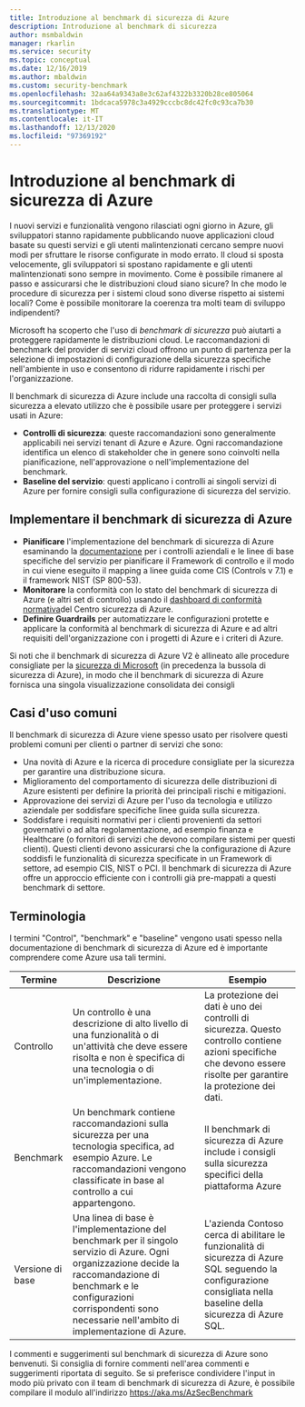 ```yaml
---
title: Introduzione al benchmark di sicurezza di Azure
description: Introduzione al benchmark di sicurezza
author: msmbaldwin
manager: rkarlin
ms.service: security
ms.topic: conceptual
ms.date: 12/16/2019
ms.author: mbaldwin
ms.custom: security-benchmark
ms.openlocfilehash: 32aa64a9343a8e3c62af4322b3320b28ce805064
ms.sourcegitcommit: 1bdcaca5978c3a4929cccbc8dc42fc0c93ca7b30
ms.translationtype: MT
ms.contentlocale: it-IT
ms.lasthandoff: 12/13/2020
ms.locfileid: "97369192"
---
```

# <a name="azure-security-benchmark-introduction"></a>Introduzione al benchmark di sicurezza di Azure

I nuovi servizi e funzionalità vengono rilasciati ogni giorno in Azure, gli sviluppatori stanno rapidamente pubblicando nuove applicazioni cloud basate su questi servizi e gli utenti malintenzionati cercano sempre nuovi modi per sfruttare le risorse configurate in modo errato. Il cloud si sposta velocemente, gli sviluppatori si spostano rapidamente e gli utenti malintenzionati sono sempre in movimento. Come è possibile rimanere al passo e assicurarsi che le distribuzioni cloud siano sicure? In che modo le procedure di sicurezza per i sistemi cloud sono diverse rispetto ai sistemi locali? Come è possibile monitorare la coerenza tra molti team di sviluppo indipendenti?

Microsoft ha scoperto che l'uso di *benchmark di sicurezza* può aiutarti a proteggere rapidamente le distribuzioni cloud. Le raccomandazioni di benchmark del provider di servizi cloud offrono un punto di partenza per la selezione di impostazioni di configurazione della sicurezza specifiche nell'ambiente in uso e consentono di ridurre rapidamente i rischi per l'organizzazione.

Il benchmark di sicurezza di Azure include una raccolta di consigli sulla sicurezza a elevato utilizzo che è possibile usare per proteggere i servizi usati in Azure:

- **Controlli di sicurezza**: queste raccomandazioni sono generalmente applicabili nei servizi tenant di Azure e Azure. Ogni raccomandazione identifica un elenco di stakeholder che in genere sono coinvolti nella pianificazione, nell'approvazione o nell'implementazione del benchmark. 
- **Baseline del servizio**: questi applicano i controlli ai singoli servizi di Azure per fornire consigli sulla configurazione di sicurezza del servizio.

## <a name="implement-the-azure-security-benchmark"></a>Implementare il benchmark di sicurezza di Azure
- **Pianificare** l'implementazione del benchmark di sicurezza di Azure esaminando la [documentazione](overview.md) per i controlli aziendali e le linee di base specifiche del servizio per pianificare il Framework di controllo e il modo in cui viene eseguito il mapping a linee guida come CIS (Controls v 7.1) e il framework NIST (SP 800-53).
- **Monitorare** la conformità con lo stato del benchmark di sicurezza di Azure (e altri set di controllo) usando il [dashboard di conformità normativa](../../security-center/security-center-compliance-dashboard.md)del Centro sicurezza di Azure.
- **Definire Guardrails** per automatizzare le configurazioni protette e applicare la conformità al benchmark di sicurezza di Azure e ad altri requisiti dell'organizzazione con i progetti di Azure e i criteri di Azure.
 
Si noti che il benchmark di sicurezza di Azure V2 è allineato alle procedure consigliate per la [sicurezza di Microsoft](/security/compass/microsoft-security-compass-introduction) (in precedenza la bussola di sicurezza di Azure), in modo che il benchmark di sicurezza di Azure fornisca una singola visualizzazione consolidata dei consigli

## <a name="common-use-cases"></a>Casi d'uso comuni

Il benchmark di sicurezza di Azure viene spesso usato per risolvere questi problemi comuni per clienti o partner di servizi che sono:
- Una novità di Azure e la ricerca di procedure consigliate per la sicurezza per garantire una distribuzione sicura.
- Miglioramento del comportamento di sicurezza delle distribuzioni di Azure esistenti per definire la priorità dei principali rischi e mitigazioni.
- Approvazione dei servizi di Azure per l'uso da tecnologia e utilizzo aziendale per soddisfare specifiche linee guida sulla sicurezza.
- Soddisfare i requisiti normativi per i clienti provenienti da settori governativi o ad alta regolamentazione, ad esempio finanza e Healthcare (o fornitori di servizi che devono compilare sistemi per questi clienti). Questi clienti devono assicurarsi che la configurazione di Azure soddisfi le funzionalità di sicurezza specificate in un Framework di settore, ad esempio CIS, NIST o PCI. Il benchmark di sicurezza di Azure offre un approccio efficiente con i controlli già pre-mappati a questi benchmark di settore.

## <a name="terminology"></a>Terminologia

I termini "Control", "benchmark" e "baseline" vengono usati spesso nella documentazione di benchmark di sicurezza di Azure ed è importante comprendere come Azure usa tali termini.


| Termine | Descrizione | Esempio |
|--|--|--|
| Controllo | Un controllo è una descrizione di alto livello di una funzionalità o di un'attività che deve essere risolta e non è specifica di una tecnologia o di un'implementazione. | La protezione dei dati è uno dei controlli di sicurezza. Questo controllo contiene azioni specifiche che devono essere risolte per garantire la protezione dei dati. |
| Benchmark | Un benchmark contiene raccomandazioni sulla sicurezza per una tecnologia specifica, ad esempio Azure. Le raccomandazioni vengono classificate in base al controllo a cui appartengono. | Il benchmark di sicurezza di Azure include i consigli sulla sicurezza specifici della piattaforma Azure |
| Versione di base | Una linea di base è l'implementazione del benchmark per il singolo servizio di Azure. Ogni organizzazione decide la raccomandazione di benchmark e le configurazioni corrispondenti sono necessarie nell'ambito di implementazione di Azure. | L'azienda Contoso cerca di abilitare le funzionalità di sicurezza di Azure SQL seguendo la configurazione consigliata nella baseline della sicurezza di Azure SQL.

I commenti e suggerimenti sul benchmark di sicurezza di Azure sono benvenuti. Si consiglia di fornire commenti nell'area commenti e suggerimenti riportata di seguito. Se si preferisce condividere l'input in modo più privato con il team di benchmark di sicurezza di Azure, è possibile compilare il modulo all'indirizzo https://aka.ms/AzSecBenchmark
